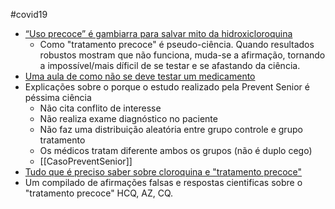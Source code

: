  #covid19

- [“Uso precoce” é gambiarra para salvar mito da hidroxicloroquina](https://www.revistaquestaodeciencia.com.br/artigo/2020/05/10/uso-precoce-e-gambiarra-para-salvar-mito-da-hidroxicloroquina) 
  - Como "tratamento precoce" é pseudo-ciência. Quando resultados robustos mostram que não funciona, muda-se a afirmação, tornando a impossível/mais díficil de se testar e se afastando da ciência.
-  [Uma aula de como não se deve testar um medicamento](https://www.revistaquestaodeciencia.com.br/questao-de-fato/2020/04/18/uma-aula-de-como-nao-se-deve-testar-um-medicamento) 
  - Explicações sobre o porque o estudo realizado pela Prevent Senior é péssima ciência
    - Não cita conflito de interesse
    - Não realiza exame diagnóstico no paciente
    - Não faz uma distribuição aleatória entre grupo controle e grupo tratamento
    - Os médicos tratam diferente ambos os grupos (não é duplo cego)
    - [[CasoPreventSenior]]
-  [Tudo que é preciso saber sobre cloroquina e "tratamento precoce"](https://www.revistaquestaodeciencia.com.br/questao-de-fato/2021/05/15/tudo-que-e-preciso-saber-sobre-cloroquina-e-tratamento-precoce) 
  - Um compilado de afirmações falsas e respostas cientificas sobre o "tratamento precoce" HCQ, AZ, CQ.


